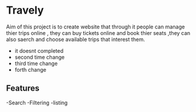 # Travely

Aim of this project is to create website that through it people can manage thier
trips online , they can buy tickets online and book thier seats ,they can also
saerch and choose available trips that interest them.

- it doesnt completed
- second time change
- third time change
- forth change

## Features

-Search
-Filtering
-listing
